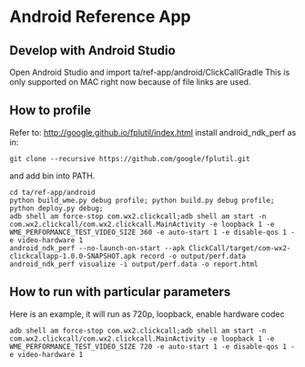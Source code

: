 Android Reference App
======================

Develop with Android Studio
-----------------------------

Open Android Studio and import ta/ref-app/android/ClickCallGradle
This is only supported on MAC right now because of file links are used.

How to profile
---------------------

Refer to: http://google.github.io/fplutil/index.html
install android_ndk_perf as in: 

    git clone --recursive https://github.com/google/fplutil.git  
    
and add bin into PATH.

    cd ta/ref-app/android
    python build_wme.py debug profile; python build.py debug profile; python deploy.py debug;
    adb shell am force-stop com.wx2.clickcall;adb shell am start -n com.wx2.clickcall/com.wx2.clickcall.MainActivity -e loopback 1 -e WME_PERFORMANCE_TEST_VIDEO_SIZE 360 -e auto-start 1 -e disable-qos 1 -e video-hardware 1
    android_ndk_perf --no-launch-on-start --apk ClickCall/target/com-wx2-clickcallapp-1.0.0-SNAPSHOT.apk record -o output/perf.data
    android_ndk_perf visualize -i output/perf.data -o report.html

How to run with particular parameters
----------------------
Here is an example, it will run as 720p, loopback, enable hardware codec

    adb shell am force-stop com.wx2.clickcall;adb shell am start -n com.wx2.clickcall/com.wx2.clickcall.MainActivity -e loopback 1 -e WME_PERFORMANCE_TEST_VIDEO_SIZE 720 -e auto-start 1 -e disable-qos 1 -e video-hardware 1
